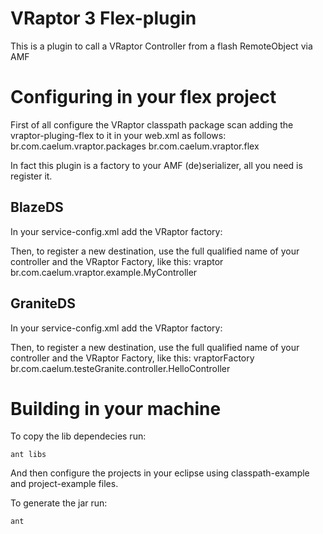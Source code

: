 VRaptor 3 Flex-plugin
=========

This is a plugin to call a VRaptor Controller from a flash RemoteObject via AMF

Configuring in your flex project
========================
First of all configure the VRaptor classpath package scan adding the vraptor-pluging-flex
to it in your web.xml as follows:
	<context-param>
        	<param-name>br.com.caelum.vraptor.packages</param-name>
	        <param-value>br.com.caelum.vraptor.flex</param-value>
    </context-param>


In fact this plugin is a factory to your AMF (de)serializer, all you need is register it.

BlazeDS
--------

In your service-config.xml add the VRaptor factory:
    <!-- VRaptor factory registration -->
    <factories>
      <factory id="vraptor" class="br.com.caelum.vraptor.flex.blazeds.VRaptorServiceFactory" />
    </factories>


Then, to register a new destination, use the full qualified name of your controller and the 
VRaptor Factory, like this:
    <destination id="myVRaptorController">
      <properties>
        <factory>vraptor</factory>
        <source>br.com.caelum.vraptor.example.MyController</source>
      </properties>
    </destination>


GraniteDS
--------

In your service-config.xml add the VRaptor factory:
    <!-- VRaptor factory registration -->
    <factories>
      <factory id="vraptorFactory" class="br.com.caelum.vraptor.flex.graniteds.VraptorServiceFactory" />
    </factories>


Then, to register a new destination, use the full qualified name of your controller and the 
VRaptor Factory, like this:
    <services>
      <service
          id="granite-service"
          class="flex.messaging.services.RemotingService"
          messageTypes="flex.messaging.messages.RemotingMessage">
        <destination id="test">
          <channels>
            <channel ref="my-graniteamf"/>
          </channels>
          <properties>
            <factory>vraptorFactory</factory>
            <source>br.com.caelum.testeGranite.controller.HelloController</source>
          </properties>
        </destination>
      </service>
    </services>


Building in your machine
========================

To copy the lib dependecies run:

	ant libs

And then configure the projects in your eclipse using classpath-example and project-example files.

To generate the jar run:

    ant
